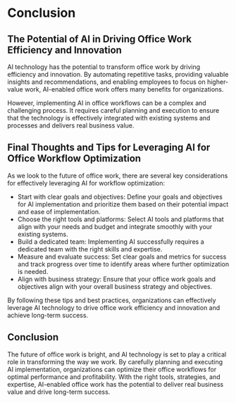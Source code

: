 # Conclusion

The Potential of AI in Driving Office Work Efficiency and Innovation
--------------------------------------------------------------------

AI technology has the potential to transform office work by driving efficiency and innovation. By automating repetitive tasks, providing valuable insights and recommendations, and enabling employees to focus on higher-value work, AI-enabled office work offers many benefits for organizations.

However, implementing AI in office workflows can be a complex and challenging process. It requires careful planning and execution to ensure that the technology is effectively integrated with existing systems and processes and delivers real business value.

Final Thoughts and Tips for Leveraging AI for Office Workflow Optimization
--------------------------------------------------------------------------

As we look to the future of office work, there are several key considerations for effectively leveraging AI for workflow optimization:

* Start with clear goals and objectives: Define your goals and objectives for AI implementation and prioritize them based on their potential impact and ease of implementation.
* Choose the right tools and platforms: Select AI tools and platforms that align with your needs and budget and integrate smoothly with your existing systems.
* Build a dedicated team: Implementing AI successfully requires a dedicated team with the right skills and expertise.
* Measure and evaluate success: Set clear goals and metrics for success and track progress over time to identify areas where further optimization is needed.
* Align with business strategy: Ensure that your office work goals and objectives align with your overall business strategy and objectives.

By following these tips and best practices, organizations can effectively leverage AI technology to drive office work efficiency and innovation and achieve long-term success.

Conclusion
----------

The future of office work is bright, and AI technology is set to play a critical role in transforming the way we work. By carefully planning and executing AI implementation, organizations can optimize their office workflows for optimal performance and profitability. With the right tools, strategies, and expertise, AI-enabled office work has the potential to deliver real business value and drive long-term success.
